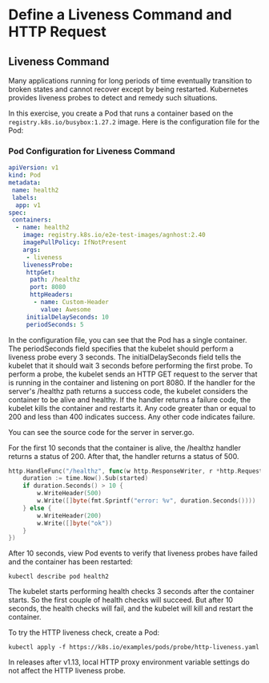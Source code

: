 # Define a Liveness Command and HTTP Request

## Liveness Command

Many applications running for long periods of time eventually transition to broken states and cannot recover except by being restarted. Kubernetes provides liveness probes to detect and remedy such situations.

In this exercise, you create a Pod that runs a container based on the `registry.k8s.io/busybox:1.27.2` image. Here is the configuration file for the Pod:

### Pod Configuration for Liveness Command

```yaml
apiVersion: v1
kind: Pod
metadata:
 name: health2
 labels:
  app: v1
spec:
 containers:
  - name: health2
    image: registry.k8s.io/e2e-test-images/agnhost:2.40
    imagePullPolicy: IfNotPresent
    args:
     - liveness
    livenessProbe:
     httpGet:
      path: /healthz
      port: 8080
      httpHeaders:
       - name: Custom-Header
         value: Awesome
     initialDelaySeconds: 10
     periodSeconds: 5
```
In the configuration file, you can see that the Pod has a single container. The periodSeconds field specifies that the kubelet should perform a liveness probe every 3 seconds. The initialDelaySeconds field tells the kubelet that it should wait 3 seconds before performing the first probe. To perform a probe, the kubelet sends an HTTP GET request to the server that is running in the container and listening on port 8080. If the handler for the server's /healthz path returns a success code, the kubelet considers the container to be alive and healthy. If the handler returns a failure code, the kubelet kills the container and restarts it.
Any code greater than or equal to 200 and less than 400 indicates success. Any other code indicates failure.

You can see the source code for the server in server.go.

For the first 10 seconds that the container is alive, the /healthz handler returns a status of 200. After that, the handler returns a status of 500.
```go
http.HandleFunc("/healthz", func(w http.ResponseWriter, r *http.Request) {
    duration := time.Now().Sub(started)
    if duration.Seconds() > 10 {
        w.WriteHeader(500)
        w.Write([]byte(fmt.Sprintf("error: %v", duration.Seconds())))
    } else {
        w.WriteHeader(200)
        w.Write([]byte("ok"))
    }
})
```
After 10 seconds, view Pod events to verify that liveness probes have failed and the container has been restarted:
```
kubectl describe pod health2
```

The kubelet starts performing health checks 3 seconds after the container starts. So the first couple of health checks will succeed. But after 10 seconds, the health checks will fail, and the kubelet will kill and restart the container.

To try the HTTP liveness check, create a Pod:
```
kubectl apply -f https://k8s.io/examples/pods/probe/http-liveness.yaml
```
In releases after v1.13, local HTTP proxy environment variable settings do not affect the HTTP liveness probe.

